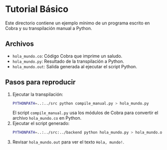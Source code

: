 # Tutorial Básico

Este directorio contiene un ejemplo mínimo de un programa escrito en Cobra y su transpilación manual a Python.

## Archivos

- `hola_mundo.co`: Código Cobra que imprime un saludo.
- `hola_mundo.py`: Resultado de la transpilación a Python.
- `hola_mundo.out`: Salida generada al ejecutar el script Python.

## Pasos para reproducir

1. Ejecutar la transpilación:
   ```bash
   PYTHONPATH=..:../src python compile_manual.py > hola_mundo.py
   ```
   El script `compile_manual.py` usa los módulos de Cobra para convertir el archivo `hola_mundo.co` en Python.
2. Ejecutar el script generado:
   ```bash
   PYTHONPATH=..:../src:../backend python hola_mundo.py > hola_mundo.out
   ```
3. Revisar `hola_mundo.out` para ver el texto `Hola, mundo!`.
